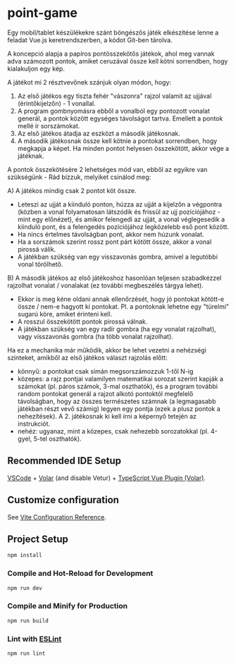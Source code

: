 # point-game

Egy mobil/tablet készülékekre szánt böngészős játék elkészítése lenne a feladat Vue.js keretrendszerben, a kódot Git-ben tárolva.

A koncepció alapja a papíros pontösszekötős játékok, ahol meg vannak adva számozott pontok, amiket ceruzával össze kell kötni sorrendben, hogy kialakuljon egy kép.

A játékot mi 2 résztvevőnek szánjuk olyan módon, hogy:

1. Az első játékos egy tiszta fehér "vászonra" rajzol valamit az ujjával (érintőkijelzőn) - 1 vonallal.
2. A program gombnyomásra ebből a vonalból egy pontozott vonalat generál, a pontok között egységes távolságot tartva. Emellett a pontok mellé ír sorszámokat.
3. Az első játékos átadja az eszközt a második játékosnak.
4. A második játékosnak össze kell kötnie a pontokat sorrendben, hogy megkapja a képet. Ha minden pontot helyesen összekötött, akkor vége a játéknak.

A pontok összekötésére 2 lehetséges mód van, ebből az egyikre van szükségünk - Rád bízzuk, melyiket csinálod meg:

A) A játékos mindig csak 2 pontot köt össze.

- Leteszi az ujját a kiinduló ponton, húzza az ujját a kijelzőn a végpontra (közben a vonal folyamatosan látszódik és frissül az ujj pozíciójához - mint egy előnézet), és amikor felengedi az ujját, a vonal véglegesedik a kiinduló pont, és a felengedés pozíciójához legközelebb eső pont között.
- Ha nincs értelmes távolságban pont, akkor nem húzunk vonalat.
- Ha a sorszámok szerint rossz pont párt kötött össze, akkor a vonal pirossá válik.
- A játékban szükség van egy visszavonás gombra, amivel a legutóbbi vonal törölhető.

B) A második játékos az első játékoshoz hasonlóan teljesen szabadkézzel rajzolhat vonalat / vonalakat (ez további megbeszélés tárgya lehet).

- Ekkor is meg kéne oldani annak ellenőrzését, hogy jó pontokat kötött-e össze / nem-e hagyott ki pontokat. Pl. a pontoknak lehetne egy "türelmi" sugarú köre, amiket érinteni kell.
- A rosszul összekötött pontok pirossá válnak.
- A játékban szükség van egy radír gombra (ha egy vonalat rajzolhat), vagy visszavonás gombra (ha több vonalat rajzolhat).

Ha ez a mechanika már működik, akkor be lehet vezetni a nehézségi szinteket, amikből az első játékos választ rajzolás előtt:

- könnyű: a pontokat csak simán megsorszámozzuk 1-től N-ig
- közepes: a rajz pontjai valamilyen matematikai sorozat szerint kapják a számokat (pl. páros számok, 3-mal oszthatók), és a program további random pontokat generál a rajzot alkotó pontoktól megfelelő távolságban, hogy az összes természetes számnak (a legmagasabb játékban részt vevő számig) legyen egy pontja (ezek a plusz pontok a nehezítések). A 2. játékosnak ki kell írni a képernyő tetején az instrukciót.
- nehéz: ugyanaz, mint a közepes, csak nehezebb sorozatokkal (pl. 4-gyel, 5-tel oszthatók).

## Recommended IDE Setup

[VSCode](https://code.visualstudio.com/) + [Volar](https://marketplace.visualstudio.com/items?itemName=Vue.volar) (and disable Vetur) + [TypeScript Vue Plugin (Volar)](https://marketplace.visualstudio.com/items?itemName=Vue.vscode-typescript-vue-plugin).

## Customize configuration

See [Vite Configuration Reference](https://vitejs.dev/config/).

## Project Setup

```sh
npm install
```

### Compile and Hot-Reload for Development

```sh
npm run dev
```

### Compile and Minify for Production

```sh
npm run build
```

### Lint with [ESLint](https://eslint.org/)

```sh
npm run lint
```
